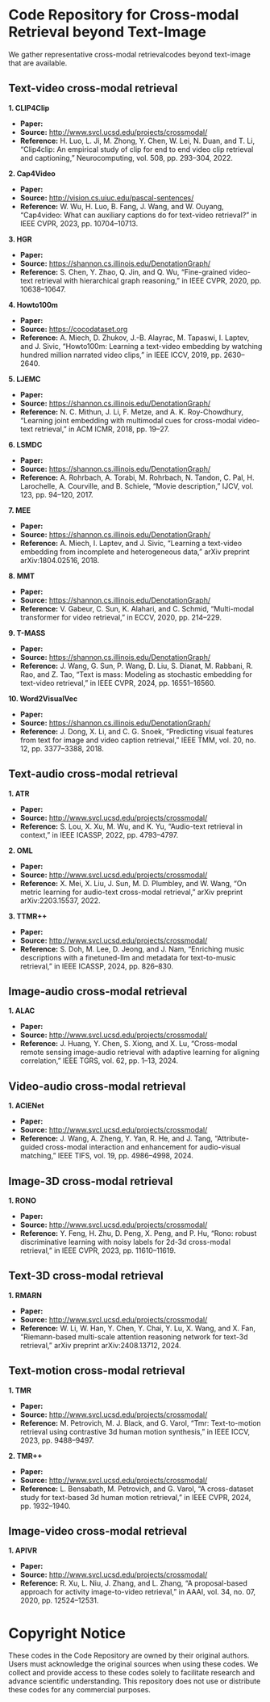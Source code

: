 # Code Repository for Cross-modal Retrieval beyond Text-Image
We gather representative cross-modal retrievalcodes beyond text-image that are available.

## Text-video cross-modal retrieval
**1. CLIP4Clip**  
- **Paper:** 
- **Source:** http://www.svcl.ucsd.edu/projects/crossmodal/  
- **Reference:** H. Luo, L. Ji, M. Zhong, Y. Chen, W. Lei, N. Duan, and T. Li, “Clip4clip: An empirical study of clip for end to end video clip retrieval and captioning,” Neurocomputing, vol. 508, pp. 293–304, 2022.

**2. Cap4Video**  
- **Paper:** 
- **Source:** http://vision.cs.uiuc.edu/pascal-sentences/  
- **Reference:** W. Wu, H. Luo, B. Fang, J. Wang, and W. Ouyang, “Cap4video: What can auxiliary captions do for text-video retrieval?” in IEEE CVPR, 2023, pp. 10704–10713.

**3. HGR**  
- **Paper:** 
- **Source:** https://shannon.cs.illinois.edu/DenotationGraph/  
- **Reference:** S. Chen, Y. Zhao, Q. Jin, and Q. Wu, “Fine-grained video-text retrieval with hierarchical graph reasoning,” in IEEE CVPR, 2020, pp. 10638–10647.

**4. Howto100m**  
- **Paper:** 
- **Source:** https://cocodataset.org  
- **Reference:** A. Miech, D. Zhukov, J.-B. Alayrac, M. Tapaswi, I. Laptev, and J. Sivic, “Howto100m: Learning a text-video embedding by watching hundred million narrated video clips,” in IEEE ICCV, 2019, pp. 2630–2640.

**5. LJEMC**  
- **Paper:** 
- **Source:** https://shannon.cs.illinois.edu/DenotationGraph/  
- **Reference:** N. C. Mithun, J. Li, F. Metze, and A. K. Roy-Chowdhury, “Learning joint embedding with multimodal cues for cross-modal video-text retrieval,” in ACM ICMR, 2018, pp. 19–27.

**6. LSMDC**  
- **Paper:** 
- **Source:** https://shannon.cs.illinois.edu/DenotationGraph/  
- **Reference:** A. Rohrbach, A. Torabi, M. Rohrbach, N. Tandon, C. Pal, H. Larochelle, A. Courville, and B. Schiele, “Movie description,” IJCV, vol. 123, pp. 94–120, 2017.

**7. MEE**  
- **Paper:** 
- **Source:** https://shannon.cs.illinois.edu/DenotationGraph/  
- **Reference:** A. Miech, I. Laptev, and J. Sivic, “Learning a text-video embedding from incomplete and heterogeneous data,” arXiv preprint arXiv:1804.02516, 2018.

**8. MMT**  
- **Paper:** 
- **Source:** https://shannon.cs.illinois.edu/DenotationGraph/  
- **Reference:** V. Gabeur, C. Sun, K. Alahari, and C. Schmid, “Multi-modal transformer for video retrieval,” in ECCV, 2020, pp. 214–229.

**9. T-MASS**  
- **Paper:** 
- **Source:** https://shannon.cs.illinois.edu/DenotationGraph/  
- **Reference:** J. Wang, G. Sun, P. Wang, D. Liu, S. Dianat, M. Rabbani, R. Rao, and Z. Tao, “Text is mass: Modeling as stochastic embedding for text-video retrieval,” in IEEE CVPR, 2024, pp. 16551–16560.

**10. Word2VisualVec**  
- **Paper:** 
- **Source:** https://shannon.cs.illinois.edu/DenotationGraph/  
- **Reference:** J. Dong, X. Li, and C. G. Snoek, “Predicting visual features from text for image and video caption retrieval,” IEEE TMM, vol. 20, no. 12, pp. 3377–3388, 2018.

## Text-audio cross-modal retrieval
**1. ATR**
- **Paper:** 
- **Source:** http://www.svcl.ucsd.edu/projects/crossmodal/  
- **Reference:** S. Lou, X. Xu, M. Wu, and K. Yu, “Audio-text retrieval in context,” in IEEE ICASSP, 2022, pp. 4793–4797.

**2. OML**
- **Paper:** 
- **Source:** http://www.svcl.ucsd.edu/projects/crossmodal/  
- **Reference:** X. Mei, X. Liu, J. Sun, M. D. Plumbley, and W. Wang, “On metric learning for audio-text cross-modal retrieval,” arXiv preprint arXiv:2203.15537, 2022.

**3. TTMR++**
- **Paper:** 
- **Source:** http://www.svcl.ucsd.edu/projects/crossmodal/  
- **Reference:** S. Doh, M. Lee, D. Jeong, and J. Nam, “Enriching music descriptions with a finetuned-llm and metadata for text-to-music retrieval,” in IEEE ICASSP, 2024, pp. 826–830.

## Image-audio cross-modal retrieval
**1. ALAC**
- **Paper:** 
- **Source:** http://www.svcl.ucsd.edu/projects/crossmodal/  
- **Reference:** J. Huang, Y. Chen, S. Xiong, and X. Lu, “Cross-modal remote sensing image-audio retrieval with adaptive learning for aligning correlation,” IEEE TGRS, vol. 62, pp. 1–13, 2024.

## Video-audio cross-modal retrieval
**1. ACIENet**
- **Paper:** 
- **Source:** http://www.svcl.ucsd.edu/projects/crossmodal/  
- **Reference:** J. Wang, A. Zheng, Y. Yan, R. He, and J. Tang, “Attribute-guided cross-modal interaction and enhancement for audio-visual matching,” IEEE TIFS, vol. 19, pp. 4986–4998, 2024.

## Image-3D cross-modal retrieval
**1. RONO**
- **Paper:** 
- **Source:** http://www.svcl.ucsd.edu/projects/crossmodal/  
- **Reference:** Y. Feng, H. Zhu, D. Peng, X. Peng, and P. Hu, “Rono: robust discriminative learning with noisy labels for 2d-3d cross-modal retrieval,” in IEEE CVPR, 2023, pp. 11610–11619.

## Text-3D cross-modal retrieval
**1. RMARN**
- **Paper:** 
- **Source:** http://www.svcl.ucsd.edu/projects/crossmodal/  
- **Reference:** W. Li, W. Han, Y. Chen, Y. Chai, Y. Lu, X. Wang, and X. Fan, “Riemann-based multi-scale attention reasoning network for text-3d retrieval,” arXiv preprint arXiv:2408.13712, 2024.

## Text-motion cross-modal retrieval
**1. TMR**
- **Paper:** 
- **Source:** http://www.svcl.ucsd.edu/projects/crossmodal/  
- **Reference:** M. Petrovich, M. J. Black, and G. Varol, “Tmr: Text-to-motion retrieval using contrastive 3d human motion synthesis,” in IEEE ICCV, 2023, pp. 9488–9497.

**2. TMR++**
- **Paper:** 
- **Source:** http://www.svcl.ucsd.edu/projects/crossmodal/  
- **Reference:** L. Bensabath, M. Petrovich, and G. Varol, “A cross-dataset study for text-based 3d human motion retrieval,” in IEEE CVPR, 2024, pp. 1932–1940.

## Image-video cross-modal retrieval
**1. APIVR**
- **Paper:** 
- **Source:** http://www.svcl.ucsd.edu/projects/crossmodal/  
- **Reference:** R. Xu, L. Niu, J. Zhang, and L. Zhang, “A proposal-based approach for activity image-to-video retrieval,” in AAAI, vol. 34, no. 07, 2020, pp. 12524–12531.

# Copyright Notice
These codes in the Code Repository are owned by their original authors. 
Users must acknowledge the original sources when using these codes.
We collect and provide access to these codes solely to facilitate research and advance scientific understanding. This repository does not use or distribute these codes for any commercial purposes.
